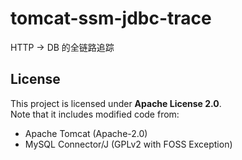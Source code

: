 # tomcat-ssm-jdbc-trace
HTTP → DB 的全链路追踪
## License
This project is licensed under **Apache License 2.0**.  
Note that it includes modified code from:
- Apache Tomcat (Apache-2.0)
- MySQL Connector/J (GPLv2 with FOSS Exception)
